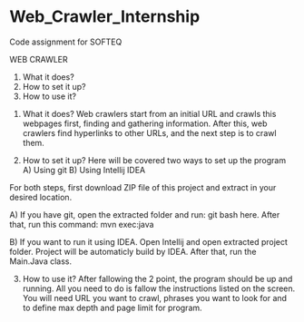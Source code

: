 # Web_Crawler_Internship
Code assignment for SOFTEQ

WEB CRAWLER 
1. What it does?
2. How to set it up?
3. How to use it?

1) What it does?
Web crawlers start from an initial URL and crawls this webpages first, finding and gathering information.
After this, web crawlers find hyperlinks to other URLs, and the next step is to crawl them.

2) How to set it up?
Here will be covered two ways to set up the program
A) Using git
B) Using Intellij IDEA

For both steps, first download ZIP file of this project and extract in your desired location.

A) If you have git, open the extracted folder and run: git bash here.
After that, run this command:
mvn exec:java

B) If you want to run it using IDEA. Open Intellij and open extracted project folder.
Project will be automaticly build by IDEA. After that, run the Main.Java class.

3) How to use it?
After fallowing the 2 point, the program should be up and running. All you need to do is fallow the instructions
listed on the screen.
You will need URL you want to crawl, phrases you want to look for and to define max depth and page limit for program.
